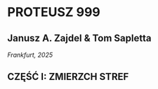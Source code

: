 # PROTEUSZ 999
Janusz A. Zajdel & Tom Sapletta
---        
*Frankfurt, 2025*


## CZĘŚĆ I: ZMIERZCH STREF
